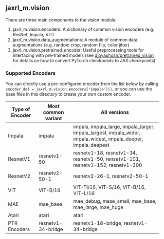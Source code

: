 ## jaxrl_m.vision

There are three main components to the vision module:

1. jaxrl_m.vision.encoders: A dictionary of common vision encoders (e.g. ResNet, Impala, VIT)
2. jaxrl_m.vision.data_augmentations: A module of common data augmentations (e.g. random crop, random flip, color jitter)
3. jaxrl_m.vision.pretrained_encoder: Useful preprocessing tools for interfacing with pre-trained models (see [dibyaghosh/pretrained_vision](https://github.com/dibyaghosh/pretrained_vision) for details on how to convert PyTorch checkpoints to JAX checkpoints)

### Supported Encoders

You can directly use a pre-configured encoder from the list below by calling `encoder_def = jaxrl_m.vision.encoders['impala']()`, or you can use the base files in this directory to create your own custom encoder.

| Type of Encoder | Most common variant | All versions                                                                                                    |
|-----------------|---------------------|-----------------------------------------------------------------------------------------------------------------|
| Impala          | impala              | impala, impala_large, impala_larger, impala_largest, impala_wider, impala_widest, impala_deeper, impala_deepest |
| ResnetV1        | resnetv1-50         | resnetv1-18, resnetv1-34, resnetv1-50, rensetv1-101, resnetv1-152, resnetv1-200                                 |
| ResnetV2        | resnetv2-50-1       | resnetv2-26-1, resnetv2-50-1                                                                                    |
| ViT             | ViT-B/16            | ViT-Ti/16, ViT-S/16, ViT-B/16, ViT-L/16                                                                         |
| MAE             | mae_base            | mae_debug, mase_small, mae_base, mae_large, mae_huge                                                            |
| Atari           | atari               | atari                                                                                                           |
| PTR Encoders    | resnetv1-34-bridge  | resnetv1-18-bridge, resnetv1-34-bridge                                                                          |
